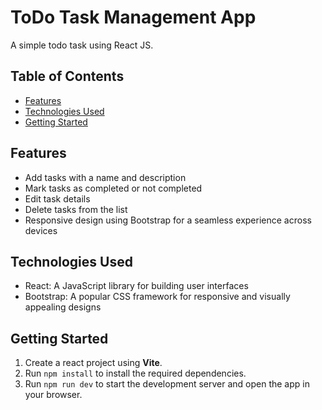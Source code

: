 # ToDo Task Management App

 A simple todo task using React JS.


## Table of Contents

- [Features](#features)
- [Technologies Used](#technologies-used)
- [Getting Started](#getting-started)


## Features

- Add tasks with a name and description
- Mark tasks as completed or not completed
- Edit task details
- Delete tasks from the list
- Responsive design using Bootstrap for a seamless experience across devices


## Technologies Used

- React: A JavaScript library for building user interfaces
- Bootstrap: A popular CSS framework for responsive and visually appealing designs

## Getting Started

1. Create a react project using **Vite**.
2. Run `npm install` to install the required dependencies.
3. Run `npm run dev` to start the development server and open the app in your browser.


